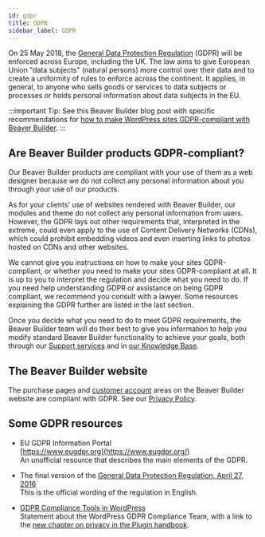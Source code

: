 ```yaml
---
id: gdpr
title: GDPR
sidebar_label: GDPR
---
```


On 25 May 2018, the [General Data Protection Regulation](https://ico.org.uk/for-organisations/data-protection-reform/overview-of-the-gdpr/) (GDPR) will be enforced across Europe, including the UK. The law aims to give European
Union "data subjects" (natural persons) more control over their data and to
create a uniformity of rules to enforce across the continent. It applies, in
general, to anyone who sells goods or services to data subjects or processes
or holds personal information about data subjects in the EU.

:::important Tip:
See this Beaver Builder blog post with specific recommendations for
[how to make WordPress sites GDPR-compliant with Beaver Builder](https://www.wpbeaverbuilder.com/how-to-make-wordpress-sites-gdpr-compliant/).
:::

##  Are Beaver Builder products GDPR-compliant?

Our Beaver Builder products are compliant with your use of them as a web
designer because we do not collect any personal information about you through
your use of our products.

As for your clients' use of websites rendered with Beaver Builder, our modules
and theme do not collect any personal information from users. However, the
GDPR lays out other requirements that, interpreted in the extreme, could even
apply to the use of Content Delivery Networks (CDNs), which could prohibit
embedding videos and even inserting links to photos hosted on CDNs and other
websites.

We cannot give you instructions on how to make your sites GDPR-compliant, or
whether you need to make your sites GDPR-compliant at all. It is up to you to
interpret the regulation and decide what you need to do. If you need help
understanding GDPR or assistance on being GDPR compliant, we recommend you
consult with a lawyer. Some resources explaining the GDPR further are listed
in the last section.

Once you decide what you need to do to meet GDPR requirements, the Beaver
Builder team will do their best to give you information to help you modify
standard Beaver Builder functionality to achieve your goals, both through our
[Support services](https://www.wpbeaverbuilder.com/beaver-builder-support/)
and in [our Knowledge Base](https://docs.wpbeaverbuilder.com).

## The Beaver Builder website

The purchase pages and [customer account](https://www.wpbeaverbuilder.com/my-account/) areas on the Beaver Builder website are compliant with GDPR. See our [Privacy Policy](https://www.wpbeaverbuilder.com/privacy-policy/).

## Some GDPR resources

  * EU GDPR Information Portal  
[https://www.eugdpr.org](https://www.eugdpr.org/)  
An unofficial resource that describes the main elements of the GDPR.

  * The final version of the [General Data Protection Regulation, April 27, 2016](http://eur-lex.europa.eu/legal-content/EN/TXT/PDF/?uri=CELEX:32016R0679&qid=1490179745294&from=en)  
This is the official wording of the regulation in English.

  * [GDPR Compliance Tools in WordPress](https://wordpress.org/news/2018/04/gdpr-compliance-tools-in-wordpress/)  
Statement about the WordPress GDPR Compliance Team, with a link to the [new chapter on privacy in the Plugin handbook](https://developer.wordpress.org/plugins/privacy/).  
